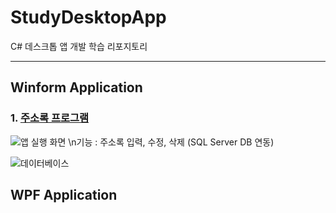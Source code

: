 # StudyDesktopApp
C# 데스크톱 앱 개발 학습 리포지토리

-----------------------------------

## Winform Application 
### 1. [주소록 프로그램](https://github.com/BlancBunny/StudyDesktopApp/tree/main/WinformApp/WinFormAdvancedBank/AddressInfoApp)


![앱 실행 화면](https://user-images.githubusercontent.com/77951828/111265340-51afd580-866c-11eb-8534-b304fb53ed9e.png)
\n기능 : 주소록 입력, 수정, 삭제 (SQL Server DB 연동) 

![데이터베이스](https://user-images.githubusercontent.com/77951828/111265457-74da8500-866c-11eb-9de5-570092c57874.png)


## WPF Application 
